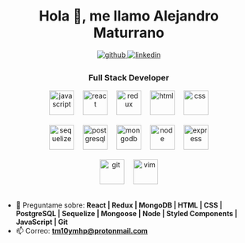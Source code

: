 <h1 align="center">Hola 👋, me llamo Alejandro Maturrano</h1>
<div align="center">
  <a href="https://github.com/tm10ymhp" target="_blank">
    <img src=https://img.shields.io/badge/github-%2324292e.svg?&style=for-the-badge&logo=github&logoColor=white alt=github style="margin-bottom: 5px;" />
  </a>
  <a href="https://linkedin.com/in/tm10ymhp" target="_blank">
    <img src=https://img.shields.io/badge/linkedin-%231E77B5.svg?&style=for-the-badge&logo=linkedin&logoColor=white alt=linkedin style="margin-bottom: 5px;" />
  </a>  
</div>
<h3 align="center">Full Stack Developer</h3>
<div align="center">
  <img src="https://cdn.jsdelivr.net/gh/devicons/devicon/icons/javascript/javascript-original.svg" alt="javascript" width="50" height="50" />
  &emsp;<img src="https://cdn.jsdelivr.net/gh/devicons/devicon/icons/react/react-original.svg" alt="react" width="50" height="50" />
  &emsp;<img src="https://cdn.jsdelivr.net/gh/devicons/devicon/icons/redux/redux-original.svg" alt="redux" width="50" height="50" />
  &emsp;<img src="https://cdn.jsdelivr.net/gh/devicons/devicon/icons/html5/html5-original.svg" alt="html" width="50" height="50" />
  &emsp;<img src="https://cdn.jsdelivr.net/gh/devicons/devicon/icons/css3/css3-original.svg" alt="css" width="50" height="50" />
  <br>
  <br>
  <img src="https://cdn.jsdelivr.net/gh/devicons/devicon/icons/sequelize/sequelize-original.svg" alt="sequelize" width="50" height="50" />
  &emsp;<img src="https://cdn.jsdelivr.net/gh/devicons/devicon/icons/postgresql/postgresql-original.svg" alt="postgresql" width="50" height="50" />
  &emsp;<img src="https://cdn.jsdelivr.net/gh/devicons/devicon/icons/mongodb/mongodb-plain.svg" alt="mongodb" width="50" height="50" />
  &emsp;<img src="https://cdn.jsdelivr.net/gh/devicons/devicon/icons/nodejs/nodejs-original.svg" alt="node" width="50" height="50" />
  &emsp;<img src="https://cdn.jsdelivr.net/gh/devicons/devicon/icons/express/express-original.svg" alt="express" width="50" height="50" />
  <br>
  <br>
  <img src="https://cdn.jsdelivr.net/gh/devicons/devicon/icons/git/git-original.svg" alt="git" width="50" height="50" />
  &emsp;<img src="https://cdn.jsdelivr.net/gh/devicons/devicon/icons/vim/vim-original.svg" alt="vim" width="50" height="50" />
  <br>
  <br>
</div>

- 💬 Preguntame sobre:
**React | Redux | MongoDB | HTML | CSS | PostgreSQL | Sequelize | Mongoose | Node | Styled Components | JavaScript | Git**
- 📫 Correo: **tm10ymhp@protonmail.com**
